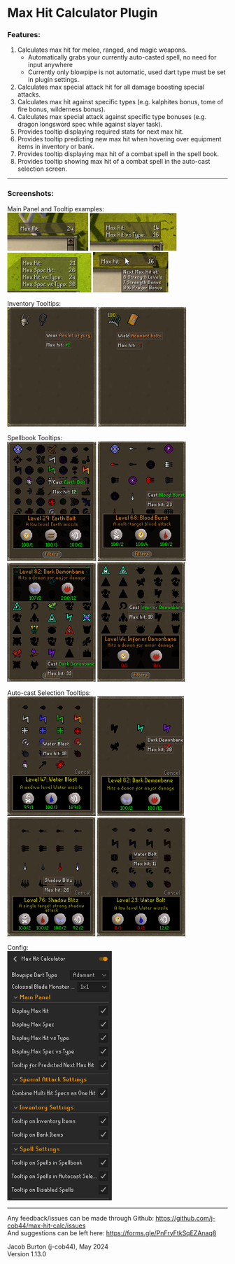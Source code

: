 # Max Hit Calculator Plugin

### Features:
1. Calculates max hit for melee, ranged, and magic weapons.
   - Automatically grabs your currently auto-casted spell, no need for input anywhere
   - Currently only blowpipe is not automatic, used dart type must be set in plugin settings.
2. Calculates max special attack hit for all damage boosting special attacks.
3. Calculates max hit against specific types (e.g. kalphites bonus, tome of fire bonus, wilderness bonus).
4. Calculates max special attack against specific type bonuses (e.g. dragon longsword spec while against slayer task).
5. Provides tooltip displaying required stats for next max hit.
6. Provides tooltip predicting new max hit when hovering over equipment items in inventory or bank.
7. Provides tooltip displaying max hit of a combat spell in the spell book.
8. Provides tooltip showing max hit of a combat spell in the auto-cast selection screen.

<hr>

### Screenshots:
Main Panel and Tooltip examples: <br>
![Main Panel](/assets/normal_panel_example.png)
![Main Panel with some enabled](/assets/some_panel_example.png)
![Main Panel with all enabled](/assets/full_panel_example.png)
![Tooltip Example](/assets/tooltip_example.png) <br>

Inventory Tooltips: <br>
![Inventory Example 1](/assets/inventory_example1.png)
![Inventory Example 2](/assets/inventory_example2.png) <br>

Spellbook Tooltips: <br>
![Spellbook Example 1](/assets/spellbook_example1.png)
![Spellbook Example 2](/assets/spellbook_example2.png)
![Spellbook Example 3](/assets/spellbook_example3.png)
![Spellbook Example 4](/assets/spellbook_example4.png)<br>

Auto-cast Selection Tooltips: <br>
![Autocast Example 1](/assets/ac_selection_example1.png)
![Autocast Example 2](/assets/ac_selection_example2.png)
![Autocast Example 3](/assets/ac_selection_example3.png)
![Autocast Example 4](/assets/ac_selection_example4.png)<br>

Config: <br>
![Config Example](/assets/settings_example.png)<br>

<hr>

Any feedback/issues can be made through Github: https://github.com/j-cob44/max-hit-calc/issues <br>
And suggestions can be left here: https://forms.gle/PnFryFtkSqEZAnaq8 <br>

Jacob Burton (j-cob44), May 2024 <br>
Version 1.13.0
